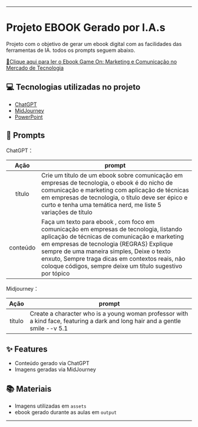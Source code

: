 
-------


</p>

# Projeto EBOOK Gerado por I.A.s


Projeto com o objetivo de gerar um ebook digital com as facilidades das ferramentas de IA. todos os prompts
seguem abaixo.

<a href="https://github.com/biameiraa/prompts-recipe-to-create-a-ebook/blob/main/output/ebook%20-%20game%20on.pdf" title="View PDF now"> 📕Clique aqui para ler o Ebook Game On: Marketing e Comunicação no Mercado de Tecnologia</a>

## 💻 Tecnologias utilizadas no projeto

- [ChatGPT](https://chat.openai.com/) 
- [MidJourney](https://www.midjourney.com/app/)
- [PowerPoint](https://www.microsoft.com/en/microsoft-365/powerpoint)

## 🧠 Prompts


ChatGPT：

|   Ação   | prompt                                                                                                                                                                                                                                                                         |
| :------: | ------------------------------------------------------------------------------------------------------------------------------------------------------------------------------------------------------------------------------------------------------------------------------ |
|  título  | Crie um título de um ebook sobre comunicação em empresas de tecnologia, o ebook é do nicho de comunicação e marketing com aplicação de técnicas em empresas de tecnologia, o título deve ser épico e curto e tenha uma temática nerd, me liste 5 variações de título |                                                       |
| conteúdo | Faça um texto para ebook , com foco em comunicação em empresas de tecnologia, listando aplicação de técnicas de comunicação e marketing em empresas de tecnologia {REGRAS} Explique sempre de uma maneira simples, Deixe o texto enxuto, Sempre traga dicas em contextos reais, não coloque códigos, sempre deixe um título sugestivo por tópico |


Midjourney：

|  Ação  | prompt                                                                                 |
| :----: | -------------------------------------------------------------------------------------- |
| título | Create a character who is a young woman professor with a kind face, featuring a dark and long hair and a gentle smile --v 5.1 |

## ✨ Features

- Conteúdo gerado via ChatGPT
- Imagens geradas via MidJourney

## 📚 Materiais

- Imagens utilizadas em `assets`
- ebook gerado durante as aulas em `output`

---
